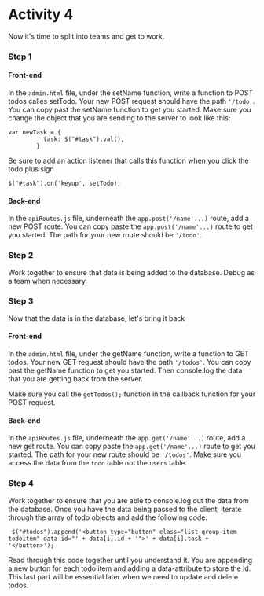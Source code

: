 # Activity 4
Now it's time to split into teams and get to work.

### Step 1
#### Front-end
In the `admin.html` file, under the setName function, write a function to POST todos calles setTodo. Your new POST request should have the path `'/todo'`. You can copy past the setName function to get you started. Make sure you change the object that you are sending to the server to look like this:

```
var newTask = {
          task: $("#task").val(),
        }
```

Be sure to add an action listener that calls this function when you click the todo plus sign

```
$("#task").on('keyup', setTodo);
```
#### Back-end
In the `apiRoutes.js` file, underneath the `app.post('/name'...)` route, add a new POST route. You can copy paste the `app.post('/name'...)` route to get you started. The path for your new route should be `'/todo'`.

### Step 2

Work together to ensure that data is being added to the database. Debug as a team when necessary.

### Step 3
Now that the data is in the database, let's bring it back

#### Front-end
In the `admin.html` file, under the getName function, write a function to GET todos. Your new GET request should have the path `'/todos'`. You can copy past the getName function to get you started. Then console.log the data that you are getting back from the server.

Make sure you call the `getTodos();` function in the callback function for your POST request.

#### Back-end
In the `apiRoutes.js` file, underneath the `app.get('/name'...)` route, add a new get route. You can copy paste the `app.get('/name'...)` route to get you started. The path for your new route should be `'/todos'`. Make sure you access the data from the `todo` table not the `users` table.

### Step 4

Work together to ensure that you are able to console.log out the data from the database. Once you have the data being passed to the client, iterate through the array of todo objects and add the following code:

```
 $("#todos").append('<button type="button" class="list-group-item todoitem" data-id="' + data[i].id + '">' + data[i].task + '</button>');
 ```

 Read through this code together until you understand it. You are appending a new button for each todo item and adding a data-attribute to store the id. This last part will be essential later when we need to update and delete todos.
